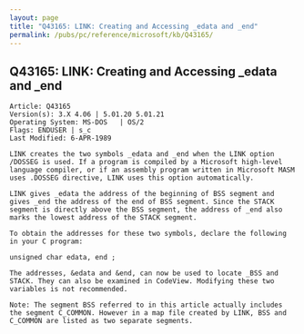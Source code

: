 ```yaml
---
layout: page
title: "Q43165: LINK: Creating and Accessing _edata and _end"
permalink: /pubs/pc/reference/microsoft/kb/Q43165/
---
```


## Q43165: LINK: Creating and Accessing _edata and _end

	Article: Q43165
	Version(s): 3.X 4.06 | 5.01.20 5.01.21
	Operating System: MS-DOS   | OS/2
	Flags: ENDUSER | s_c
	Last Modified: 6-APR-1989
	
	LINK creates the two symbols _edata and _end when the LINK option
	/DOSSEG is used. If a program is compiled by a Microsoft high-level
	language compiler, or if an assembly program written in Microsoft MASM
	uses .DOSSEG directive, LINK uses this option automatically.
	
	LINK gives _edata the address of the beginning of BSS segment and
	gives _end the address of the end of BSS segment. Since the STACK
	segment is directly above the BSS segment, the address of _end also
	marks the lowest address of the STACK segment.
	
	To obtain the addresses for these two symbols, declare the following
	in your C program:
	
	unsigned char edata, end ;
	
	The addresses, &edata and &end, can now be used to locate _BSS and
	STACK. They can also be examined in CodeView. Modifying these two
	variables is not recommended.
	
	Note: The segment BSS referred to in this article actually includes
	the segment C_COMMON. However in a map file created by LINK, BSS and
	C_COMMON are listed as two separate segments.
